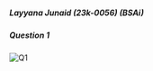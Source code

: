 ##### Layyana Junaid (23k-0056) (BSAi)
##### Question 1
![Q1](https://github.com/layyana-junaid/PFFall23/assets/142867946/c4b36446-c809-4888-9184-3d01aab776c0)
